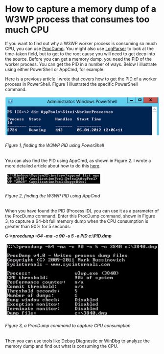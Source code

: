 # How to capture a memory dump of a W3WP process that consumes too much CPU

If you want to find out why a W3WP worker process is consuming so much CPU, you can use [ProcDump][LINK1].  You might also use [LogParser][LINK2] to look at the time-taken field, but to get to the root cause you will need to get deep into the source.  Before you can get a memory dump, you need the PID of the worker process.  You can get the PID in a number of ways.  Below I illustrate using either PowerShell or AppCmd, for example.

[Here][LINK3] is a previous article I wrote that covers how to get the PID of a worker process in PowerShell.  Figure 1 illustrated the specific PowerShell command.

![finding the W3WP PID using PowerShell][FIGURE1]
###### Figure 1, finding the W3WP PID using PowerShell

You can also find the PID using AppCmd, as shown in Figure 2.  I wrote a more detailed article about how to do this [here][LINK4].

![finding the W3WP PID using AppCmd][FIGURE2]
###### Figure 2, finding the W3WP PID using AppCmd

When you have found the PID (Process ID), you can use it as a parameter of the ProcDump command.  Enter this ProcDump command, shown in Figure 3, to capture a 64-bit full memory dump when the CPU consumption is greater than 90% for 5 seconds:

***C:\>procdump -64 -ma -c 90 -s 5 -o PID c:\PID.dmp***

![a ProcDump command to capture CPU consumption][FIGURE3]
###### Figure 3, a ProcDump command to capture CPU consumption

Then you can use tools like [Debug Diagnostic][LINK5] or [WinDbg][LINK6] to analyze the memory dump and find out what is consuming the CPU.

[FIGURE1]: ../images/2012/msdn-0194.png "Figure 1, finding the W3WP PID using PowerShell"
[FIGURE2]: ../images/2012/msdn-0195.png "Figure 2, finding the W3WP PID using AppCmd"
[FIGURE3]: ../images/2012/msdn-0196.png "Figure 3, a ProcDump command to capture CPU consumption"

[LINK1]: http://technet.microsoft.com/en-us/sysinternals/dd996900
[LINK2]: http://www.microsoft.com/en-us/download/details.aspx?id=24659
[LINK3]: ../2012/2012-06-using-powershell-3-0-on-windows-8-to-find-the-process-id-pid-of-an-application-pool.md
[LINK4]: ../2012/2012-02-creating-a-w3wp-memory-dump-on-windows-server-2008-r2.md
[LINK5]: http://www.microsoft.com/en-us/download/details.aspx?id=26798
[LINK6]: http://msdn.microsoft.com/en-us/windows/hardware/gg463009.aspx
